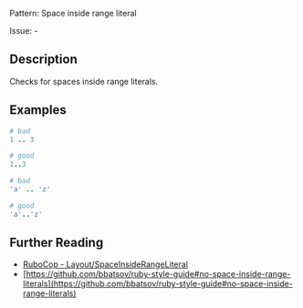 Pattern: Space inside range literal

Issue: -

## Description

Checks for spaces inside range literals.

## Examples

```ruby
# bad
1 .. 3

# good
1..3

# bad
'a' .. 'z'

# good
'a'..'z'
```

## Further Reading

* [RuboCop - Layout/SpaceInsideRangeLiteral](https://rubocop.readthedocs.io/en/latest/cops_layout/#layoutspaceinsiderangeliteral)
* [https://github.com/bbatsov/ruby-style-guide#no-space-inside-range-literals](https://github.com/bbatsov/ruby-style-guide#no-space-inside-range-literals)
